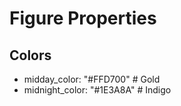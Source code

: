 # Figure Properties

## Colors

* midday_color: "#FFD700"    # Gold
* midnight_color: "#1E3A8A"  # Indigo